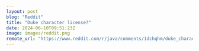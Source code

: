```yaml
---
layout: post
blog: "Reddit"
title: "Duke character license?"
date: 2024-06-10T09:51:23Z
image: images/reddit.png
remote_url: "https://www.reddit.com/r/java/comments/1dchqhm/duke_character_license/"
---
```


